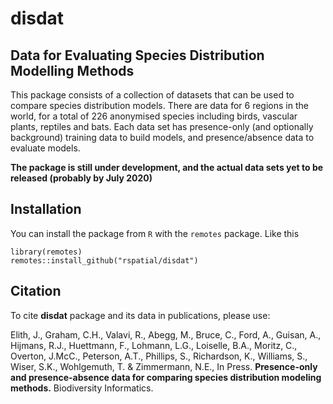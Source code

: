 # disdat

## Data for Evaluating Species Distribution Modelling Methods

This package consists of a collection of datasets that can be used to compare species distribution models. There are data for 6 regions in the world, for a total of 226 anonymised species including birds, vascular plants, reptiles and bats. Each data set has presence-only (and optionally background) training data to build models, and presence/absence data to evaluate models.

**The package is still under development, and the actual data sets yet to be released (probably by July 2020)**

## Installation

You can install the package from `R` with the `remotes` package. Like this

```
library(remotes)
remotes::install_github("rspatial/disdat")
```

## Citation

To cite **disdat** package and its data in publications, please use:

Elith, J., Graham, C.H., Valavi, R., Abegg, M., Bruce, C., Ford, A., Guisan, A., Hijmans, R.J., Huettmann, F., Lohmann, L.G., Loiselle, B.A., Moritz, C., Overton, J.McC., Peterson, A.T., Phillips, S., Richardson, K., Williams, S., Wiser, S.K., Wohlgemuth, T. & Zimmermann, N.E., In Press. **Presence-only and presence-absence data for comparing species distribution modeling methods.** Biodiversity Informatics.
